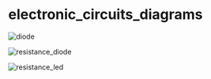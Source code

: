 # electronic_circuits_diagrams

![diode](diode.png "diode")

![resistance_diode](resistance_diode.png "resistance_diode")

![resistance_led](resistance_led.png "resistance_led")